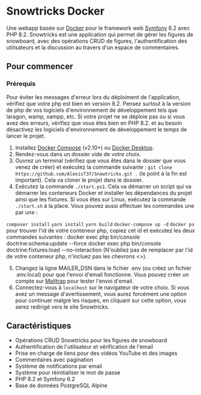# Snowtricks Docker

Une webapp basée sur [Docker](https://www.docker.com/) pour le framework web [Symfony](https://symfony.com) 6.2 avec PHP 8.2. Snowtricks est une application qui permet de gérer les figures de snowboard, avec des opérations CRUD de figures, l'authentification des utilisateurs et la discussion au travers d'un espace de commentaires.

## Pour commencer

### Prérequis
Pour éviter les messages d'erreur lors du déploiment de l'application, vérifiez que votre php est bien en version 8.2. Pensez surtout à la version de php de vos logiciels d'environnement de développement tels que laragon, wamp, xampp, etc. Si votre projet ne se déploie pas ou si vous avez des erreurs, vérifiez que vous êtes bien en PHP 8.2. et au besoin désactivez les logiciels d'environnement de développement le temps de lancer le projet.

1. Installez [Docker Compose](https://docs.docker.com/compose/install/) (v2.10+) ou [Docker Desktop](https://www.docker.com/products/docker-desktop/).
2. Rendez-vous dans un dossier vide de votre choix.
3. Ouvrez un terminal (vérifiez que vous êtes dans le dossier que vous venez de créer) et exécutez la commande suivante :
`git clone https://github.com/AlexisT37/Snowtricks.git .` (le point à la fin est important).
Cela va cloner le projet dans le dossier.
4. Exécutez la commande `./start.ps1`. Cela va démarrer un script qui va démarrer les conteneurs Docker et installer les dépendances du projet ainsi que les fixtures. Si vous êtes sur Linux, exécutez la commande `./start.sh` à la place. Vous pouvez aussi effectuer les commandes une par une :

`composer install`
`yarn install`
`yarn build`
`docker-compose up -d`
`docker ps` pour trouver l'id de votre conteneur php, copiez cet id et exécutez les deux commandes suivantes :
docker exec <iddevotreconteneur> php bin/console doctrine:schema:update --force
docker exec <iddevotreconteneur> php bin/console doctrine:fixtures:load --no-interaction
(N'oubliez pas de remplacer <iddevotreconteneur> par l'id de votre conteneur php, n'incluez pas les chevrons <>).


5. Changez la ligne MAILER_DSN dans le fichier .env (ou créez un fichier .env.local) pour que l'envoi d'email fonctionne. Vous pouvez créer un compte sur [Mailtrap](https://mailtrap.io/) pour tester l'envoi d'email.
6. Connectez-vous à `localhost` sur le navigateur de votre choix. Si vous avez un message d'avertissement, vous aurez forcément une option pour continuer malgré les risques, en cliquant sur cette option, vous serez redirigé vers le site Snowtricks.



## Caractéristiques

* Opérations CRUD Snowtricks pour les figures de snowboard
* Authentification de l'utilisateur et vérification de l'email
* Prise en charge de liens pour des vidéos YouTube et des images
* Commentaires avec pagination
* Système de notifications par email
* Système pour réinitialiser le mot de passe
* PHP 8.2 et Symfony 6.2
* Base de données PostgreSQL Alpine
